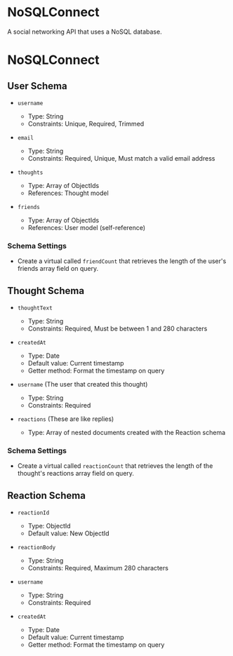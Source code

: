 # NoSQLConnect

A social networking API that uses a NoSQL database.

# NoSQLConnect

## User Schema

- `username`
  - Type: String
  - Constraints: Unique, Required, Trimmed

- `email`
  - Type: String
  - Constraints: Required, Unique, Must match a valid email address

- `thoughts`
  - Type: Array of ObjectIds
  - References: Thought model

- `friends`
  - Type: Array of ObjectIds
  - References: User model (self-reference)

### Schema Settings

- Create a virtual called `friendCount` that retrieves the length of the user's friends array field on query.

## Thought Schema

- `thoughtText`
  - Type: String
  - Constraints: Required, Must be between 1 and 280 characters

- `createdAt`
  - Type: Date
  - Default value: Current timestamp
  - Getter method: Format the timestamp on query

- `username` (The user that created this thought)
  - Type: String
  - Constraints: Required

- `reactions` (These are like replies)
  - Type: Array of nested documents created with the Reaction schema

### Schema Settings

- Create a virtual called `reactionCount` that retrieves the length of the thought's reactions array field on query.

## Reaction Schema

- `reactionId`
  - Type: ObjectId
  - Default value: New ObjectId

- `reactionBody`
  - Type: String
  - Constraints: Required, Maximum 280 characters

- `username`
  - Type: String
  - Constraints: Required

- `createdAt`
  - Type: Date
  - Default value: Current timestamp
  - Getter method: Format the timestamp on query